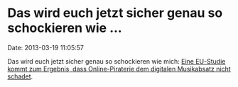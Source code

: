 Das wird euch jetzt sicher genau so schockieren wie \...
========================================================

Date: 2013-03-19 11:05:57

Das wird euch jetzt sicher genau so schockieren wie mich: [Eine
EU-Studie kommt zum Ergebnis, dass Online-Piraterie dem digitalen
Musikabsatz nicht schadet](http://www.heise.de/-1825271).
